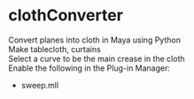 # clothConverter
Convert planes into cloth in Maya using Python <br>
Make tablecloth, curtains<br>
Select a curve to be the main crease in the cloth<br>
Enable the following in the Plug-in Manager:<br>
 - sweep.mll
